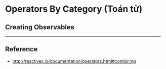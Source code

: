 # Operators By Category (Toán tử)

## Creating Observables

---

## Reference

- <http://reactivex.io/documentation/operators.html#combining>
